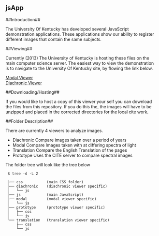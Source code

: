 jsApp
-----


##Introduction##
  
The University Of Kentucky has developed several JavaScript demonstration applications. 
These applications show our ability to register different images that contain the same subjects.


##Viewing##

Currently (2013) The University of Kentucky is hosting these files on the main computer science server. 
The easiest way to view the demonstration is to navigate to the University Of Kentucky site, by flowing the link below.


[Modal Viewer](http://www.vis.uky.edu/static/folio/modal/modal.html)  
[Diachronic Viewer](http://www.vis.uky.edu/static/folio/diachronic/diachronic.html)



##Downloading/Hosting##

If you would like to host a copy of this viewer your self you can download the files from this repository.
If you do this the, the images will have to be unzipped and placed in the corrected directories for the local cite work.



##Folder Description##

There are currently 4 viewers to analyze images.
*    Diachronic      Compare images taken over a period of years
*    Modal           Compare Images taken with at differing spectra of light
*    Translation     Compare the English Translation of the pages
*    Prototype       Uses the CITE server to compare spectral images


The folder tree will look like the tree below
    
     $ tree -d -L 2

	 ├── css           (main CSS folder)
	 ├── diachronic    (diachronic viewer specific)
	 │   └── js        
	 ├── js            (main JavaScript)
	 ├── modal         (modal viewer specific)
	 │   └── js        
	 ├── prototype     (prototype viewer specific)
	 │   ├── css       
	 │   └── js        
	 └── translation   (translation viewer specific) 
	     ├── css
	     └── js
	
